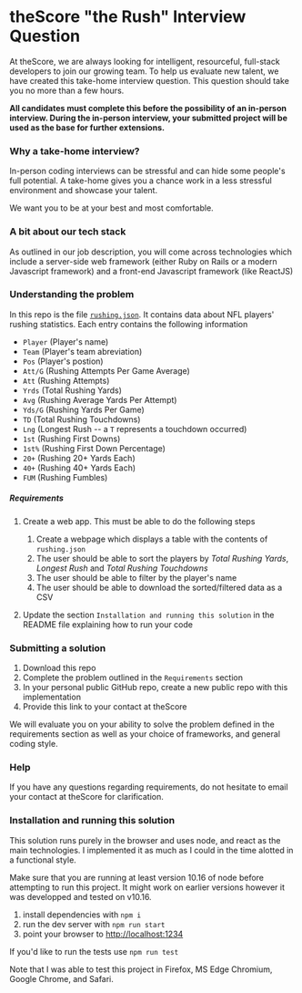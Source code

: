 # theScore "the Rush" Interview Question
At theScore, we are always looking for intelligent, resourceful, full-stack developers to join our growing team. To help us evaluate new talent, we have created this take-home interview question. This question should take you no more than a few hours.

**All candidates must complete this before the possibility of an in-person interview. During the in-person interview, your submitted project will be used as the base for further extensions.**

### Why a take-home interview?
In-person coding interviews can be stressful and can hide some people's full potential. A take-home gives you a chance work in a less stressful environment and showcase your talent.

We want you to be at your best and most comfortable.

### A bit about our tech stack
As outlined in our job description, you will come across technologies which include a server-side web framework (either Ruby on Rails or a modern Javascript framework) and a front-end Javascript framework (like ReactJS)

### Understanding the problem
In this repo is the file [`rushing.json`](/rushing.json). It contains data about NFL players' rushing statistics. Each entry contains the following information
* `Player` (Player's name)
* `Team` (Player's team abreviation)
* `Pos` (Player's postion)
* `Att/G` (Rushing Attempts Per Game Average)
* `Att` (Rushing Attempts)
* `Yrds` (Total Rushing Yards)
* `Avg` (Rushing Average Yards Per Attempt)
* `Yds/G` (Rushing Yards Per Game)
* `TD` (Total Rushing Touchdowns)
* `Lng` (Longest Rush -- a `T` represents a touchdown occurred)
* `1st` (Rushing First Downs)
* `1st%` (Rushing First Down Percentage)
* `20+` (Rushing 20+ Yards Each)
* `40+` (Rushing 40+ Yards Each)
* `FUM` (Rushing Fumbles)

##### Requirements
1. Create a web app. This must be able to do the following steps
    1. Create a webpage which displays a table with the contents of `rushing.json`
    2. The user should be able to sort the players by _Total Rushing Yards_, _Longest Rush_ and _Total Rushing Touchdowns_
    3. The user should be able to filter by the player's name
    4. The user should be able to download the sorted/filtered data as a CSV

2. Update the section `Installation and running this solution` in the README file explaining how to run your code

### Submitting a solution
1. Download this repo
2. Complete the problem outlined in the `Requirements` section
3. In your personal public GitHub repo, create a new public repo with this implementation
4. Provide this link to your contact at theScore

We will evaluate you on your ability to solve the problem defined in the requirements section as well as your choice of frameworks, and general coding style.

### Help
If you have any questions regarding requirements, do not hesitate to email your contact at theScore for clarification.

### Installation and running this solution
This solution runs purely in the browser and uses node, and react as the main technologies. I implemented it as much as I could in the time alotted in a functional style.

Make sure that you are running at least version 10.16 of node before attempting to run this project. It might work on earlier versions however it was developped and tested on v10.16.

1. install dependencies with `npm i`
2. run the dev server with `npm run start`
3. point your browser to <http://localhost:1234>

If you'd like to run the tests use `npm run test`

Note that I was able to test this project in Firefox, MS Edge Chromium, Google Chrome, and Safari.
